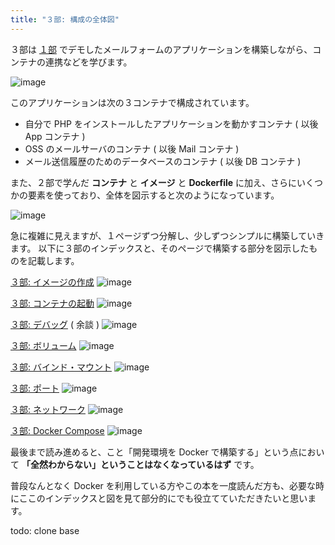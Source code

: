 ```yaml
---
title: "３部: 構成の全体図"
---
```


３部は [１部]() でデモしたメールフォームのアプリケーションを構築しながら、コンテナの連携などを学びます。

![image](/images/demo-form-1.png)

このアプリケーションは次の３コンテナで構成されています。

- 自分で PHP をインストールしたアプリケーションを動かすコンテナ ( 以後 App コンテナ )
- OSS のメールサーバのコンテナ ( 以後 Mail コンテナ )
- メール送信履歴のためのデータベースのコンテナ ( 以後 DB コンテナ )

また、２部で学んだ **コンテナ** と **イメージ** と **Dockerfile** に加え、さらにいくつかの要素を使っており、全体を図示すると次のようになっています。

![image](/images/structure/structure.056.jpeg)

急に複雑に見えますが、１ページずつ分解し、少しずつシンプルに構築していきます。
以下に３部のインデックスと、そのページで構築する部分を図示したものを記載します。

[３部: イメージの作成]()
![image](/images/structure/structure.057.jpeg)

[３部: コンテナの起動]()
![image](/images/structure/structure.067.jpeg)

[３部: デバッグ]() ( 余談 )
![image](/images/structure/structure.071.jpeg)

[３部: ボリューム]()
![image](/images/structure/structure.076.jpeg)

[３部: バインド・マウント]()
![image](/images/structure/structure.080.jpeg)

[３部: ポート]()
![image](/images/structure/structure.084.jpeg)

[３部: ネットワーク]()
![image](/images/structure/structure.088.jpeg)

[３部: Docker Compose]()
![image](/images/structure/structure.092.jpeg)

最後まで読み進めると、こと「開発環境を Docker で構築する」という点において **「全然わからない」ということはなくなっているはず** です。

普段なんとなく Docker を利用している方やこの本を一度読んだ方も、必要な時にここのインデックスと図を見て部分的にでも役立てていただきたいと思います。


todo: clone base
